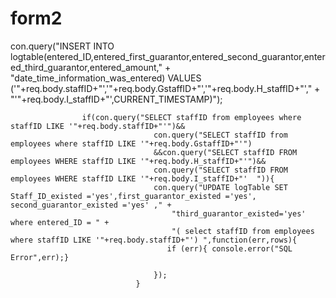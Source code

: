 # form2

 con.query("INSERT INTO logtable(entered_ID,entered_first_guarantor,entered_second_guarantor,entered_third_guarantor,entered_amount," +
                  "date_time_information_was_entered) VALUES ('"+req.body.staffID+"','"+req.body.GstaffID+"','"+req.body.H_staffID+"'," +
                  "'"+req.body.I_staffID+"',CURRENT_TIMESTAMP)");

                    if(con.query("SELECT staffID from employees where staffID LIKE '"+req.body.staffID+"'")&&
                                    con.query("SELECT staffID from employees where staffID LIKE '"+req.body.GstaffID+"'")
                                    &&con.query("SELECT staffID FROM employees WHERE staffID LIKE '"+req.body.H_staffID+"'")&&
                                    con.query("SELECT staffID FROM employees WHERE staffID LIKE '"+req.body.I_staffID+"'  ")){
                                    con.query("UPDATE logTable SET Staff_ID_existed ='yes',first_guarantor_existed ='yes', second_guarantor_existed ='yes' ," +
                                        "third_guarantor_existed='yes'  where entered_ID = " +
                                        "( select staffID from employees where staffID LIKE '"+req.body.staffID+"') ",function(err,rows){
                                       if (err){ console.error("SQL Error",err);}

                                    });
                                }